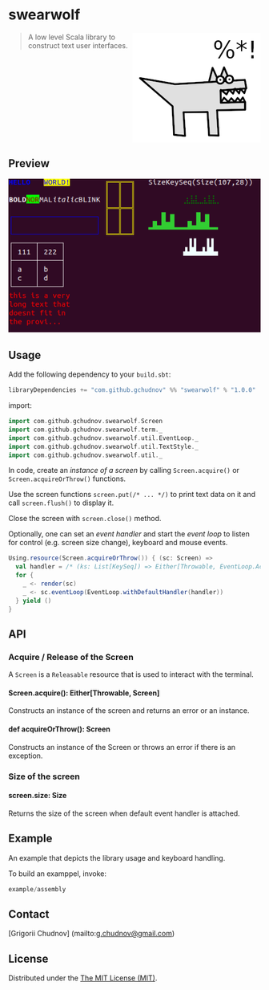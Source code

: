 # swearwolf

<img src="res/images/swearwolf-256.png" width="256px" height="219px" align="right" />

> A low level Scala library to construct text user interfaces.

<br clear="right" /><!-- Turn off the wrapping for the logo image. -->

## Preview

![preview](res/images/preview.png)

## Usage

Add the following dependency to your `build.sbt`:

```scala
libraryDependencies += "com.github.gchudnov" %% "swearwolf" % "1.0.0"
```

import:

```scala
import com.github.gchudnov.swearwolf.Screen
import com.github.gchudnov.swearwolf.term._
import com.github.gchudnov.swearwolf.util.EventLoop._
import com.github.gchudnov.swearwolf.util.TextStyle._
import com.github.gchudnov.swearwolf.util._
```

In code, create an *instance of a screen* by calling `Screen.acquire()` or `Screen.acquireOrThrow()` functions.

Use the screen functions `screen.put(/* ... */)` to print text data on it and call `screen.flush()` to display it.

Close the screen with `screen.close()` method.

Optionally, one can set an *event handler* and start the *event loop* to listen for control (e.g. screen size change), keyboard and mouse events.

```scala
Using.resource(Screen.acquireOrThrow()) { (sc: Screen) =>
  val handler = /* (ks: List[KeySeq]) => Either[Throwable, EventLoop.Action] */
  for {
    _ <- render(sc)
    _ <- sc.eventLoop(EventLoop.withDefaultHandler(handler))
  } yield ()
}
```

## API

### Acquire / Release of the Screen

A `Screen` is a `Releasable` resource that is used to interact with the terminal.

#### Screen.acquire(): Either[Throwable, Screen]

Constructs an instance of the screen and returns an error or an instance.

#### def acquireOrThrow(): Screen

Constructs an instance of the Screen or throws an error if there is an exception.

### Size of the screen

#### screen.size: Size

Returns the size of the screen when default event handler is attached.


## Example

An example that depicts the library usage and keyboard handling.

To build an examppel, invoke:

```sbt
example/assembly
```

## Contact

[Grigorii Chudnov] (mailto:g.chudnov@gmail.com)


## License

Distributed under the [The MIT License (MIT)](LICENSE).
